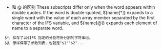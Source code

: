 * 和 @ 的区别
These subscripts differ only when the word appears within double quotes. If the word is double-quoted, ${name[*]} expands to a single word with the value of each array member separated by the first character of the IFS variable, and ${name[@]} expands each element of name to a separate word.
```
$*，保存了以$IFS 指定的分割符所分割的字符串组。
$@，原样保存了参数列表，也就是"$1""$2"...
```